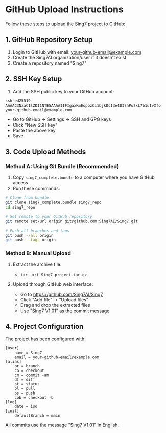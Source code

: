 # GitHub Upload Instructions

Follow these steps to upload the Sing7 project to GitHub:

## 1. GitHub Repository Setup

1. Login to GitHub with email: your-github-email@example.com
2. Create the Sing7AI organization/user if it doesn't exist
3. Create a repository named "Sing7"

## 2. SSH Key Setup

1. Add the SSH public key to your GitHub account:

```
ssh-ed25519 AAAAC3NzaC1lZDI1NTE5AAAAIIFIgaxKmEopbzCi1bjkDcI3e4DI7hPu2xL7b1uIvXfo your-github-email@example.com
```

   - Go to GitHub -> Settings -> SSH and GPG keys
   - Click "New SSH key"
   - Paste the above key
   - Save

## 3. Code Upload Methods

### Method A: Using Git Bundle (Recommended)

1. Copy `sing7_complete.bundle` to a computer where you have GitHub access
2. Run these commands:

```bash
# Clone from bundle
git clone sing7_complete.bundle sing7_repo
cd sing7_repo

# Set remote to your GitHub repository
git remote set-url origin git@github.com:Sing7AI/Sing7.git

# Push all branches and tags
git push --all origin
git push --tags origin
```

### Method B: Manual Upload

1. Extract the archive file:
   - `tar -xzf Sing7_project.tar.gz`

2. Upload through GitHub web interface:
   - Go to https://github.com/Sing7AI/Sing7
   - Click "Add file" -> "Upload files"
   - Drag and drop the extracted files
   - Use "Sing7 V1.01" as the commit message

## 4. Project Configuration

The project has been configured with:

```
[user]
    name = Sing7
    email = your-github-email@example.com
[alias]
    br = branch
    co = checkout
    cm = commit -am
    df = diff
    st = status
    pl = pull
    ps = push
    cob = checkout -b
[log]
    date = iso
[init]
    defaultBranch = main
```

All commits use the message "Sing7 V1.01" in English. 